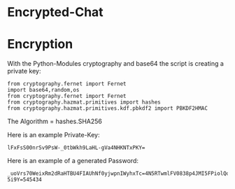 # Encrypted-Chat

# Encryption

With the Python-Modules cryptography and base64 the script is creating a private key:

    from cryptography.fernet import Fernet
    import base64,random,os
    from cryptography.fernet import Fernet
    from cryptography.hazmat.primitives import hashes
    from cryptography.hazmat.primitives.kdf.pbkdf2 import PBKDF2HMAC

The Algorithm = hashes.SHA256

Here is an example Private-Key: 

    lFxFsS00nrSv9PsW-_0tbWkh9LaHL-gVa4NHKNTxPKY=
    
Here is an example of a generated Password:

    _uoVrs70WeixRm2dRaHTBU4FIAUhNf0yjwpnIWyhxTc=4N5RTwmlFV0838p4JMI5FPiolQo9nbthywuCDo-5i9Y=545434
